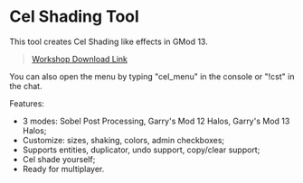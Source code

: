 # Cel Shading Tool

This tool creates Cel Shading like effects in GMod 13.

> [Workshop Download Link](http://steamcommunity.com/sharedfiles/filedetails/?id=791009548)

You can also open the menu by typing "cel_menu" in the console or "!cst" in the chat.

Features:
- 3 modes: Sobel Post Processing, Garry's Mod 12 Halos, Garry's Mod 13 Halos;
- Customize: sizes, shaking, colors, admin checkboxes;
- Supports entities, duplicator, undo support, copy/clear support;
- Cel shade yourself;
- Ready for multiplayer.